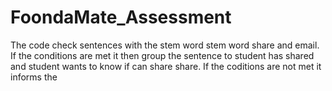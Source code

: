 # FoondaMate_Assessment
The code check sentences with the stem word stem word share and email. If the conditions are met it then group the sentence to student has shared and student wants to know if can share share. If the coditions are not met it informs the 

